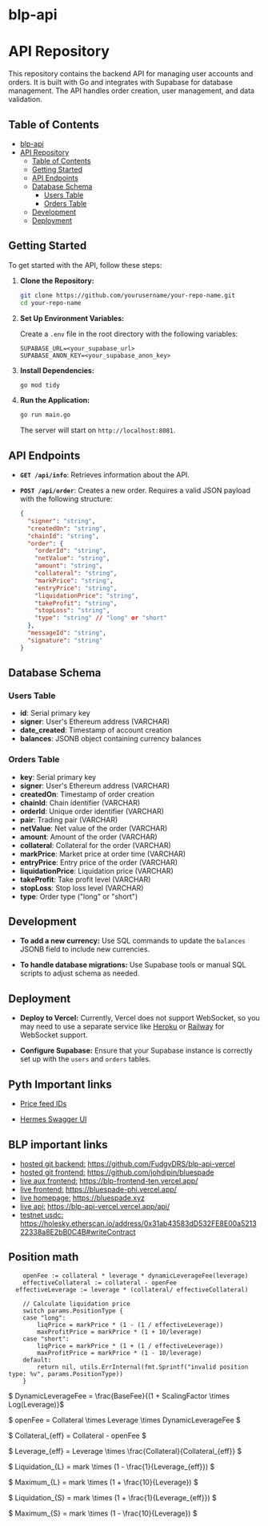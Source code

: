 # blp-api

# API Repository

This repository contains the backend API for managing user accounts and orders. It is built with Go and integrates with Supabase for database management. The API handles order creation, user management, and data validation.

## Table of Contents

- [blp-api](#blp-api)
- [API Repository](#api-repository)
  - [Table of Contents](#table-of-contents)
  - [Getting Started](#getting-started)
  - [API Endpoints](#api-endpoints)
  - [Database Schema](#database-schema)
    - [Users Table](#users-table)
    - [Orders Table](#orders-table)
  - [Development](#development)
  - [Deployment](#deployment)

## Getting Started

To get started with the API, follow these steps:

1. **Clone the Repository:**

    ```bash
    git clone https://github.com/yourusername/your-repo-name.git
    cd your-repo-name
    ```

2. **Set Up Environment Variables:**

    Create a `.env` file in the root directory with the following variables:

    ```env
    SUPABASE_URL=<your_supabase_url>
    SUPABASE_ANON_KEY=<your_supabase_anon_key>
    ```

3. **Install Dependencies:**

    ```bash
    go mod tidy
    ```

4. **Run the Application:**

    ```bash
    go run main.go
    ```

    The server will start on `http://localhost:8081`.

## API Endpoints

- **`GET /api/info`**: Retrieves information about the API.

- **`POST /api/order`**: Creates a new order. Requires a valid JSON payload with the following structure:

    ```json
    {
      "signer": "string",
      "createdOn": "string",
      "chainId": "string",
      "order": {
        "orderId": "string",
        "netValue": "string",
        "amount": "string",
        "collateral": "string",
        "markPrice": "string",
        "entryPrice": "string",
        "liquidationPrice": "string",
        "takeProfit": "string",
        "stopLoss": "string",
        "type": "string" // "long" or "short"
      },
      "messageId": "string",
      "signature": "string"
    }
    ```

## Database Schema

### Users Table

- **id**: Serial primary key
- **signer**: User's Ethereum address (VARCHAR)
- **date_created**: Timestamp of account creation
- **balances**: JSONB object containing currency balances

### Orders Table

- **key**: Serial primary key
- **signer**: User's Ethereum address (VARCHAR)
- **createdOn**: Timestamp of order creation
- **chainId**: Chain identifier (VARCHAR)
- **orderId**: Unique order identifier (VARCHAR)
- **pair**: Trading pair (VARCHAR)
- **netValue**: Net value of the order (VARCHAR)
- **amount**: Amount of the order (VARCHAR)
- **collateral**: Collateral for the order (VARCHAR)
- **markPrice**: Market price at order time (VARCHAR)
- **entryPrice**: Entry price of the order (VARCHAR)
- **liquidationPrice**: Liquidation price (VARCHAR)
- **takeProfit**: Take profit level (VARCHAR)
- **stopLoss**: Stop loss level (VARCHAR)
- **type**: Order type ("long" or "short")

## Development

- **To add a new currency:** Use SQL commands to update the `balances` JSONB field to include new currencies.

- **To handle database migrations:** Use Supabase tools or manual SQL scripts to adjust schema as needed.

## Deployment

- **Deploy to Vercel:** Currently, Vercel does not support WebSocket, so you may need to use a separate service like [Heroku](https://www.heroku.com/) or [Railway](https://railway.app/) for WebSocket support.

- **Configure Supabase:** Ensure that your Supabase instance is correctly set up with the `users` and `orders` tables.

## Pyth Important links

- [Price feed IDs](https://www.pyth.network/developers/price-feed-ids)

- [Hermes Swagger UI](https://hermes.pyth.network/docs/#)

## BLP important links

- [hosted git backend:](https://github.com/FudgyDRS/blp-api-vercel) https://github.com/FudgyDRS/blp-api-vercel
- [hosted git frontend:](https://github.com/johdipin/bluespade) https://github.com/johdipin/bluespade
- [live aux frontend:](https://blp-frontend-ten.vercel.app/) https://blp-frontend-ten.vercel.app/
- [live frontend:](https://bluespade-phi.vercel.app/) https://bluespade-phi.vercel.app/
- [live homepage:](https://bluespade.xyz) https://bluespade.xyz
- [live api:](https://blp-api-vercel.vercel.app/api/) https://blp-api-vercel.vercel.app/api/
- [testnet usdc:](https://holesky.etherscan.io/address/0x31ab43583dD532FE8E00a521322338a8E2bB0C4B#writeContract) https://holesky.etherscan.io/address/0x31ab43583dD532FE8E00a521322338a8E2bB0C4B#writeContract

## Position math

```
	openFee := collateral * leverage * dynamicLeverageFee(leverage)
	effectiveCollateral := collateral - openFee
  effectiveLeverage := leverage * (collateral/ effectiveCollateral)

	// Calculate liquidation price
	switch params.PositionType {
	case "long":
		liqPrice = markPrice * (1 - (1 / effectiveLeverage))
		maxProfitPrice = markPrice * (1 + 10/leverage)
	case "short":
		liqPrice = markPrice * (1 + (1 / effectiveLeverage))
		maxProfitPrice = markPrice * (1 - 10/leverage)
	default:
		return nil, utils.ErrInternal(fmt.Sprintf("invalid position type: %v", params.PositionType))
	}
```

$ DynamicLeverageFee = \frac{BaseFee}{(1 + ScalingFactor \times Log(Leverage)}$

$ openFee = Collateral \times Leverage \times DynamicLeverageFee $

$ Collateral_{eff} = Collateral - openFee $

$ Leverage_{eff} = Leverage \times \frac{Collateral}{Collateral_{eff}} $

$ Liquidation_{L} = mark \times (1 - \frac{1}{Leverage_{eff}}) $

$ Maximum_{L} = mark \times (1 + \frac{10}{Leverage}) $

$ Liquidation_{S} = mark \times (1 + \frac{1}{Leverage_{eff}}) $

$ Maximum_{S} = mark \times (1 - \frac{10}{Leverage}) $